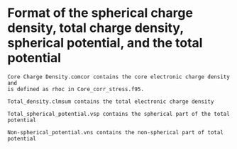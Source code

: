 # Format of the spherical charge density, total charge density, spherical potential, and the total potential 

    Core Charge Density.comcor contains the core electronic charge density and
    is defined as rhoc in Core_corr_stress.f95.
    
    Total_density.clmsum contains the total electronic charge density
    
    Total_spherical_potential.vsp contains the spherical part of the total potential
    
    Non-spherical_potential.vns contains the non-spherical part of total potential
  


